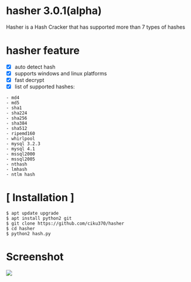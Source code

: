 # hasher 3.0.1(alpha)

Hasher is a Hash Cracker that has supported more than 7 types of hashes

# hasher feature
- [x] auto detect hash
- [x] supports windows and linux platforms
- [x] fast decrypt
- [x] list of supported hashes:
```
- md4
- md5
- sha1
- sha224
- sha256 
- sha384
- sha512
- ripemd160
- whirlpool
- mysql 3.2.3
- mysql 4.1
- mssql2000
- mssql2005
- nthash
- lmhash
- ntlm hash
``` 
# [ Installation ]
```
$ apt update upgrade
$ apt install python2 git
$ git clone https://github.com/ciku370/hasher
$ cd hasher
$ python2 hash.py
```
# Screenshot
<img src=".images/hasher.png" />
